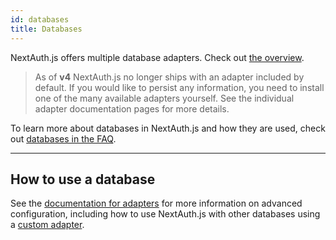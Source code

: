 ```yaml
---
id: databases
title: Databases
---
```


NextAuth.js offers multiple database adapters. Check out [the overview](https://authjs.dev/getting-started/adapters).

> As of **v4** NextAuth.js no longer ships with an adapter included by default. If you would like to persist any information, you need to install one of the many available adapters yourself. See the individual adapter documentation pages for more details.

To learn more about databases in NextAuth.js and how they are used, check out [databases in the FAQ](/faq#databases).

---

## How to use a database

See the [documentation for adapters](https://authjs.dev/getting-started/database) for more information on advanced configuration, including how to use NextAuth.js with other databases using a [custom adapter](https://authjs.dev/guides/creating-a-database-adapter).
